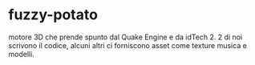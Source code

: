 # fuzzy-potato
motore 3D che prende spunto dal Quake Engine e da idTech 2.
2 di noi scrivono il codice, alcuni altri ci forniscono asset come texture musica e modelli.
